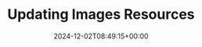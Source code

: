 ---
title: "Updating Images Resources"
linktitle: "Updating Images"
description: "Conceptual articles outlining outlining the importance of keeping images up to date and strategies for doing so."
type: "article"
date: 2024-12-02T08:49:15+00:00
lastmod: 2024-12-02T08:49:15+00:00
draft: false
images: []
weight: 010
---